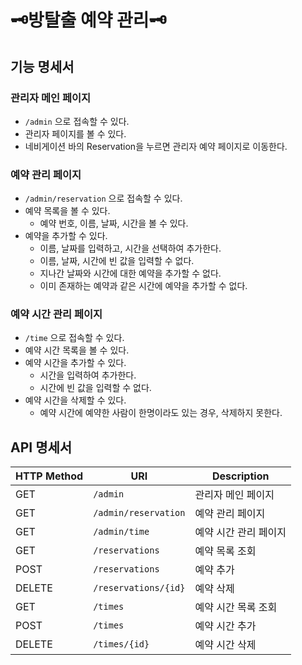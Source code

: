 # 🗝️방탈출 예약 관리🗝️

## 기능 명세서

### 관리자 메인 페이지

- `/admin` 으로 접속할 수 있다.
- 관리자 페이지를 볼 수 있다.
- 네비게이션 바의 Reservation을 누르면 관리자 예약 페이지로 이동한다.

### 예약 관리 페이지

- `/admin/reservation` 으로 접속할 수 있다.
- 예약 목록을 볼 수 있다.
    - 예약 번호, 이름, 날짜, 시간을 볼 수 있다.
- 예약을 추가할 수 있다.
    - 이름, 날짜를 입력하고, 시간을 선택하여 추가한다.
    - 이름, 날짜, 시간에 빈 값을 입력할 수 없다.
    - 지나간 날짜와 시간에 대한 예약을 추가할 수 없다.
    - 이미 존재하는 예약과 같은 시간에 예약을 추가할 수 없다.

### 예약 시간 관리 페이지

- `/time` 으로 접속할 수 있다.
- 예약 시간 목록을 볼 수 있다.
- 예약 시간을 추가할 수 있다.
    - 시간을 입력하여 추가한다.
    - 시간에 빈 값을 입력할 수 없다.
- 예약 시간을 삭제할 수 있다.
    - 예약 시간에 예약한 사람이 한명이라도 있는 경우, 삭제하지 못한다.

## API 명세서

| HTTP Method | URI                  | Description  |
|-------------|----------------------|--------------|
| GET         | `/admin`             | 관리자 메인 페이지   | 
| GET         | `/admin/reservation` | 예약 관리 페이지    |
| GET         | `/admin/time`        | 예약 시간 관리 페이지 |
| GET         | `/reservations`      | 예약 목록 조회     |
| POST        | `/reservations`      | 예약 추가        | 
| DELETE      | `/reservations/{id}` | 예약 삭제        | 
| GET         | `/times`             | 예약 시간 목록 조회  |
| POST        | `/times`             | 예약 시간 추가     | 
| DELETE      | `/times/{id}`        | 예약 시간 삭제     | 
